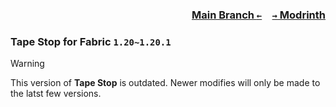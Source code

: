 ### <p align=right>[Main Branch `←`](https://github.com/KrLite/Tape-Stop)&emsp;[`→` Modrinth](https://modrinth.com/mod/tape-stop)</p>

### Tape Stop for Fabric `1.20~1.20.1`

> [!WARNING]
> This version of **Tape Stop** is outdated. Newer modifies will only be made to the latst few versions.
